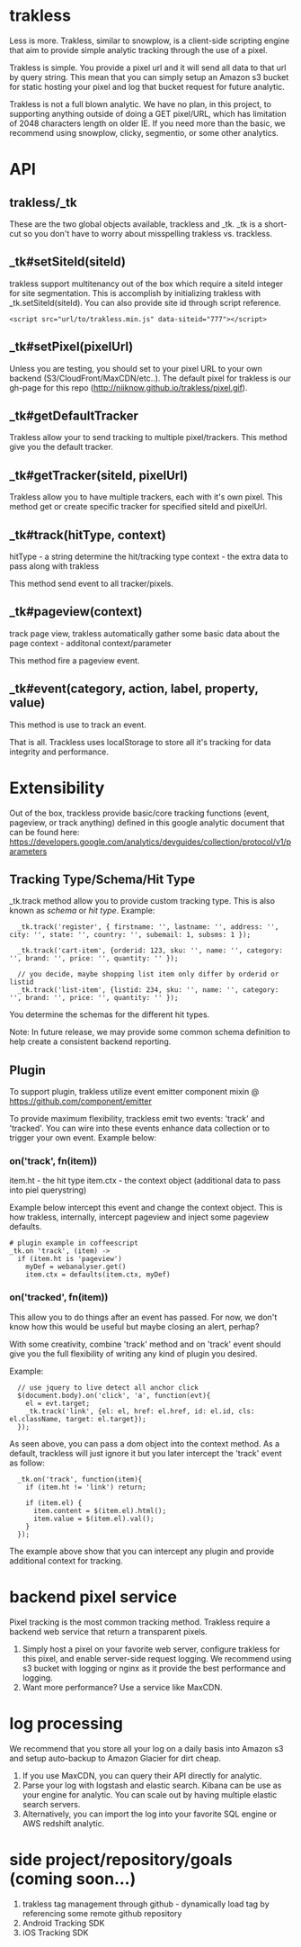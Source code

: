 # trakless
Less is more.  Trakless, similar to snowplow, is a client-side scripting engine that aim to provide simple analytic tracking through the use of a pixel.

Trakless is simple.  You provide a pixel url and it will send all data to that url by query string.  This mean that you can simply setup an Amazon s3 bucket for static hosting your pixel and log that bucket request for future analytic. 

Trakless is not a full blown analytic.  We have no plan, in this project, to supporting anything outside of doing a GET pixel/URL, which has limitation of 2048 characters length on older IE.  If you need more than the basic, we recommend using snowplow, clicky, segmentio, or some other analytics.

# API
## trakless/_tk
These are the two global objects available, trackless and _tk.  _tk is a short-cut so you don't have to worry about misspelling trakless vs. trackless.

## _tk#setSiteId(siteId)
trakless support multitenancy out of the box which require a siteId integer for site segmentation.  This is accomplish by initializing trakless with _tk.setSiteId(siteId).  You can also provide site id through script reference.

```
<script src="url/to/trakless.min.js" data-siteid="777"></script>
```

## _tk#setPixel(pixelUrl)
Unless you are testing, you should set to your pixel URL to your own backend (S3/CloudFront/MaxCDN/etc..).  The default pixel for trakless is our gh-page for this repo (http://niiknow.github.io/trakless/pixel.gif).

## _tk#getDefaultTracker
Trakless allow your to send tracking to multiple pixel/trackers.  This method give you the default tracker.

## _tk#getTracker(siteId, pixelUrl)
Trakless allow you to have multiple trackers, each with it's own pixel.  This method get or create specific tracker for specified siteId and pixelUrl.

## _tk#track(hitType, context)
hitType - a string determine the hit/tracking type
context - the extra data to pass along with trakless

This method send event to all tracker/pixels.

## _tk#pageview(context)
track page view, trakless automatically gather some basic data about the page
context - additonal context/parameter

This method fire a pageview event.

## _tk#event(category, action, label, property, value)
This method is use to track an event.

That is all.  Trackless uses localStorage to store all it's tracking for data integrity and performance.

# Extensibility
Out of the box, trackless provide basic/core tracking functions (event, pageview, or track anything) defined in this google analytic document that can be found here: https://developers.google.com/analytics/devguides/collection/protocol/v1/parameters

## Tracking Type/Schema/Hit Type
_tk.track method allow you to provide custom tracking type.  This is also known as *schema* or *hit type*.  Example:

```
  _tk.track('register', { firstname: '', lastname: '', address: '', city: '', state: '', country: '', subemail: 1, subsms: 1 });

  _tk.track('cart-item', {orderid: 123, sku: '', name: '', category: '', brand: '', price: '', quantity: '' });

  // you decide, maybe shopping list item only differ by orderid or listid
  _tk.track('list-item', {listid: 234, sku: '', name: '', category: '', brand: '', price: '', quantity: '' });
```

You determine the schemas for the different hit types.

Note: In future release, we may provide some common schema definition to help create a consistent backend reporting.
## Plugin
To support plugin, trakless utilize event emitter component mixin @ https://github.com/component/emitter

To provide maximum flexibility, trackless emit two events: 'track' and 'tracked'.  You can wire into these events enhance data collection or to trigger your own event.  Example below:

### on('track', fn(item))
item.ht - the hit type
item.ctx - the context object (additional data to pass into piel querystring)

Example below intercept this event and change the context object.  This is how trakless, internally, intercept pageview and inject some pageview defaults.

```
# plugin example in coffeescript
_tk.on 'track', (item) ->
  if (item.ht is 'pageview')
    myDef = webanalyser.get()
    item.ctx = defaults(item.ctx, myDef) 
```

### on('tracked', fn(item))
This allow you to do things after an event has passed.  For now, we don't know how this would be useful but maybe closing an alert, perhap?

With some creativity, combine 'track' method and on 'track' event should give you the full flexibility of writing any kind of plugin you desired.

Example:
```
  // use jquery to live detect all anchor click
  $(document.body).on('click', 'a', function(evt){
    el = evt.target;
    _tk.track('link', {el: el, href: el.href, id: el.id, cls: el.className, target: el.target});
  });
```

As seen above, you can pass a dom object into the context method.  As a default, trackless will just ignore it but you later intercept the 'track' event as follow:

```
  _tk.on('track', function(item){
    if (item.ht != 'link') return;
    
    if (item.el) {
      item.content = $(item.el).html();
      item.value = $(item.el).val();
    }
  });
```

The example above show that you can intercept any plugin and provide additional context for tracking.

# backend pixel service
Pixel tracking is the most common tracking method.  Trakless require a backend web service that return a transparent pixels.

1. Simply host a pixel on your favorite web server, configure trakless for this pixel, and enable server-side request logging.  We recommend using s3 bucket with logging or nginx as it provide the best performance and logging.
2. Want more performance?  Use a service like MaxCDN.

# log processing
We recommend that you store all your log on a daily basis into Amazon s3 and setup auto-backup to Amazon Glacier for dirt cheap.

1. If you use MaxCDN, you can query their API directly for analytic.
2. Parse your log with logstash and elastic search.  Kibana can be use as your engine for analytic.  You can scale out by having multiple elastic search servers.
3. Alternatively, you can import the log into your favorite SQL engine or AWS redshift analytic.

# side project/repository/goals (coming soon...)
1. trakless tag management through github - dynamically load tag by referencing some remote github repository
2. Android Tracking SDK
3. iOS Tracking SDK
